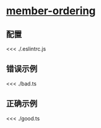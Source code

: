# [member-ordering](https://typescript-eslint.io/rules/member-ordering)

## 配置

<<< ./.eslintrc.js

## 错误示例

<<< ./bad.ts

## 正确示例

<<< ./good.ts
